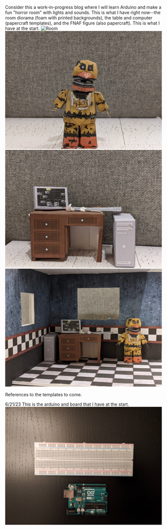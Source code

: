 Consider this a work-in-progress blog where I will learn Arduino and make a fun "horror room" with lights and sounds. 
This is what I have right now--the room diorama (foam with printed backgrounds), the table and computer (papercraft templates), and the FNAF figure (also papercraft).
This is what I have at the start. 
![Room](images/Room.jpg)
![Room](images/Tenant.jpg)
![Room](images/Desktop.jpg)
![Room](images/Composition.jpg)

References to the templates to come. 

6/21/23
This is the arduino and board that I have at the start. 
![Arduino](images/Arduino.jpg)